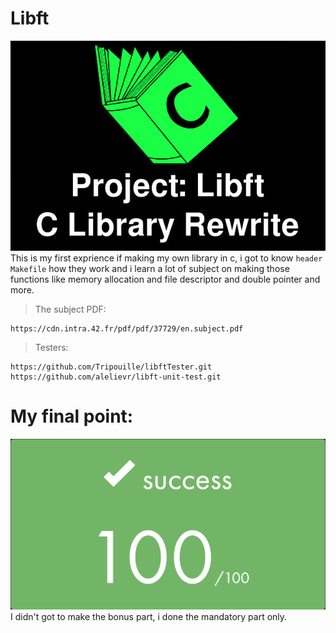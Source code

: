 # Libft
![image](img/libft.jpg)
This is my first exprience if making my own library in c, i got to know `header` `Makefile` how they work and i learn a lot of subject on making those functions like memory allocation and file descriptor and double pointer and more.

> The subject PDF:
```
https://cdn.intra.42.fr/pdf/pdf/37729/en.subject.pdf
```
> Testers:
```
https://github.com/Tripouille/libftTester.git
https://github.com/alelievr/libft-unit-test.git
```
# My final point:
![image](img/point.png)
I didn't got to make the bonus part, i done the mandatory part only.
